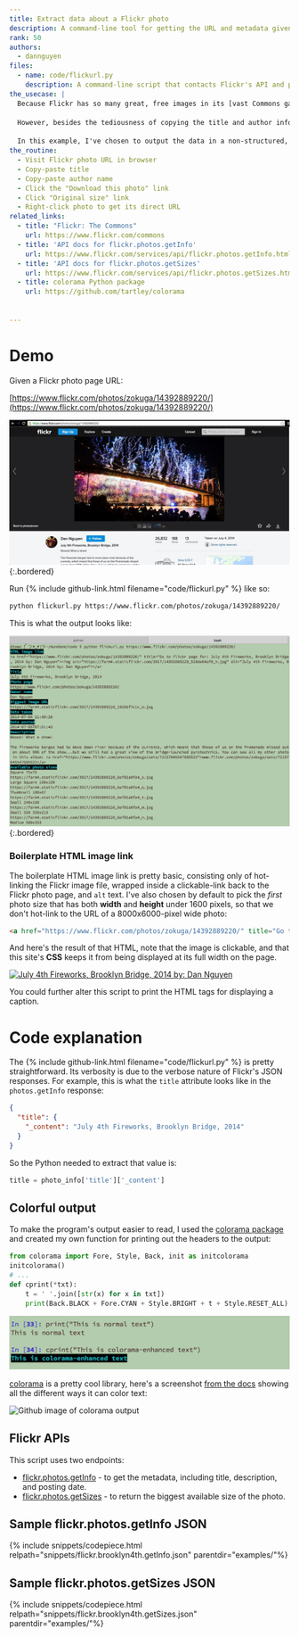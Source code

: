 ```yaml
---
title: Extract data about a Flickr photo
description: A command-line tool for getting the URL and metadata given a Flickr URL.
rank: 50
authors:
  - dannguyen
files:
  - name: code/flickurl.py
    description: A command-line script that contacts Flickr's API and pretty-prints photo info and URLs 
the_usecase: |
  Because Flickr has so many great, free images in its [vast Commons gallery](https://www.flickr.com/commons), I often find myself wanting to copy and embed stock images from the Flickr website, and to include attribution and link-backs for their creators.

  However, besides the tediousness of copying the title and author information, the direct URLs to the image files require two clicks to get to. So I've written a script that, given a Flickr photo page URL, extracts the important metadata, including the URL of the biggest available photo size. 

  In this example, I've chosen to output the data in a non-structured, human-readable way. However, I've also included boilerplate HTML for embedding the photo and metadata that I can paste into a blog post.
the_routine:
  - Visit Flickr photo URL in browser
  - Copy-paste title
  - Copy-paste author name
  - Click the "Download this photo" link
  - Click "Original size" link
  - Right-click photo to get its direct URL
related_links:
  - title: "Flickr: The Commons"
    url: https://www.flickr.com/commons
  - title: 'API docs for flickr.photos.getInfo'
    url: https://www.flickr.com/services/api/flickr.photos.getInfo.html
  - title: 'API docs for flickr.photos.getSizes'
    url: https://www.flickr.com/services/api/flickr.photos.getSizes.html
  - title: colorama Python package
    url: https://github.com/tartley/colorama


---
```



# Demo

Given a Flickr photo page URL:

[https://www.flickr.com/photos/zokuga/14392889220/](https://www.flickr.com/photos/zokuga/14392889220/)

![image](/files/images/screenshots/flickr.brooklyn4th.jpg){:.bordered}


Run {% include github-link.html filename="code/flickurl.py" %} like so:

~~~sh
python flickurl.py https://www.flickr.com/photos/zokuga/14392889220/
~~~

This is what the output looks like:

![image](/files/images/screenshots/flickrscrapeoutput.png){:.bordered}

### Boilerplate HTML image link

The boilerplate HTML image link is pretty basic, consisting only of hot-linking the Flickr image file, wrapped inside a clickable-link back to the Flickr photo page, and `alt` text. I've also chosen by default to pick the _first_ photo size that has both __width__ and __height__ under 1600 pixels, so that we don't hot-link to the URL of a 8000x6000-pixel wide photo:

~~~html
<a href="https://www.flickr.com/photos/zokuga/14392889220/" title="Go to Flickr page for: July 4th Fireworks, Brooklyn Bridge, 2014 by: Dan Nguyen"><img src="https://farm4.staticflickr.com/3917/14392889220_518de64af0_h.jpg" alt="July 4th Fireworks, Brooklyn Bridge, 2014 by: Dan Nguyen"></a>
~~~

And here's the result of that HTML, note that the image is clickable, and that this site's __CSS__ keeps it from being displayed at its full width on the page.

<a href="https://www.flickr.com/photos/zokuga/14392889220/" title="Go to Flickr page for: July 4th Fireworks, Brooklyn Bridge, 2014 by: Dan Nguyen"><img src="https://farm4.staticflickr.com/3917/14392889220_518de64af0_h.jpg" alt="July 4th Fireworks, Brooklyn Bridge, 2014 by: Dan Nguyen"></a>

You could further alter this script to print the HTML tags for displaying a caption.



# Code explanation

The {% include github-link.html filename="code/flickurl.py" %} is pretty straightforward. Its verbosity is due to the verbose nature of Flickr's JSON responses. For example, this is what the `title` attribute looks like in the `photos.getInfo` response:

~~~json
{
  "title": {
    "_content": "July 4th Fireworks, Brooklyn Bridge, 2014"
  }
}
~~~

So the Python needed to extract that value is:

~~~py
title = photo_info['title']['_content']
~~~


## Colorful output

To make the program's output easier to read, I used the [colorama package](https://github.com/tartley/colorama) and created my own function for printing out the headers to the output:

~~~py
from colorama import Fore, Style, Back, init as initcolorama
initcolorama()
# ...
def cprint(*txt):
    t = ' '.join([str(x) for x in txt])
    print(Back.BLACK + Fore.CYAN + Style.BRIGHT + t + Style.RESET_ALL)
~~~

![image](/files/images/screenshots/coloramaexample.png)


[colorama](https://github.com/tartley/colorama) is a pretty cool library, here's a screenshot [from the docs](https://github.com/tartley/colorama) showing all the different ways it can color text:

![Github image of colorama output](https://raw.githubusercontent.com/tartley/colorama/master/screenshots/ubuntu-demo.png)



## Flickr APIs

This script uses two endpoints:

- [flickr.photos.getInfo](https://www.flickr.com/services/api/explore/flickr.photos.getInfo) - to get the metadata, including title, description, and posting date.
- [flickr.photos.getSizes](https://www.flickr.com/services/api/flickr.photos.getSizes.html) - to return the biggest available size of the photo.


## Sample flickr.photos.getInfo JSON

{% include snippets/codepiece.html relpath="snippets/flickr.brooklyn4th.getInfo.json" parentdir="examples/"%}


## Sample flickr.photos.getSizes JSON

{% include snippets/codepiece.html relpath="snippets/flickr.brooklyn4th.getSizes.json" parentdir="examples/"%}

